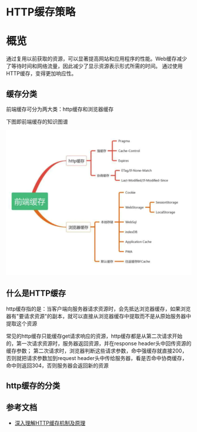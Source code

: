 # HTTP缓存策略
# 概览
通过复用以前获取的资源，可以显著提高网站和应用程序的性能。Web缓存减少了等待时间和网络流量，因此减少了显示资源表示形式所需的时间。
通过使用HTTP缓存，变得更加响应性。

## 缓存分类
前端缓存可分为两大类：http缓存和浏览器缓存

下图即前端缓存的知识图谱

![mahua](huancun.png)

## 什么是HTTP缓存
http缓存指的是：当客户端向服务器请求资源时，会先抵达浏览器缓存，如果浏览器有"要请求资源"的副本，就可以直接从浏览器缓存中提取而不是从原始服务器中提取这个资源

常见的http缓存只能缓存get请求响应的资源，http缓存都是从第二次请求开始的，第一次请求资源时，服务器返回资源，并在response header头中回传资源的缓存参数；
第二次请求时，浏览器判断这些请求参数，命中强缓存就直接200，否则就把请求参数加到request header头中传给服务器，看是否命中协商缓存，命中则返回304，否则服务器会返回新的资源

## http缓存的分类


## 参考文档

* [深入理解HTTP缓存机制及原理](https://juejin.cn/post/6844903801778864136)

